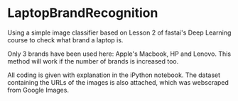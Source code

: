 # LaptopBrandRecognition
Using a simple image classifier based on Lesson 2 of fastai's Deep Learning course to check what brand a laptop is.

Only 3 brands have been used here: Apple's Macbook, HP and Lenovo. This method will work if the number of brands is increased too.

All coding is given with explanation in the iPython notebook. The dataset containing the URLs of the images is also attached, which was webscraped from Google Images. 
